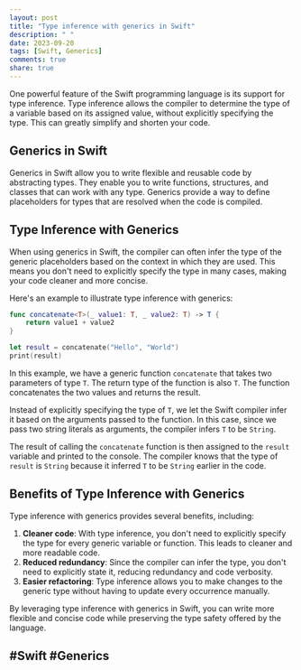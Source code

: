 ```yaml
---
layout: post
title: "Type inference with generics in Swift"
description: " "
date: 2023-09-20
tags: [Swift, Generics]
comments: true
share: true
---
```


One powerful feature of the Swift programming language is its support for type inference. Type inference allows the compiler to determine the type of a variable based on its assigned value, without explicitly specifying the type. This can greatly simplify and shorten your code.

## Generics in Swift

Generics in Swift allow you to write flexible and reusable code by abstracting types. They enable you to write functions, structures, and classes that can work with any type. Generics provide a way to define placeholders for types that are resolved when the code is compiled.

## Type Inference with Generics

When using generics in Swift, the compiler can often infer the type of the generic placeholders based on the context in which they are used. This means you don't need to explicitly specify the type in many cases, making your code cleaner and more concise.

Here's an example to illustrate type inference with generics:

```swift
func concatenate<T>(_ value1: T, _ value2: T) -> T {
    return value1 + value2
}

let result = concatenate("Hello", "World")
print(result)
```

In this example, we have a generic function `concatenate` that takes two parameters of type `T`. The return type of the function is also `T`. The function concatenates the two values and returns the result.

Instead of explicitly specifying the type of `T`, we let the Swift compiler infer it based on the arguments passed to the function. In this case, since we pass two string literals as arguments, the compiler infers `T` to be `String`.

The result of calling the `concatenate` function is then assigned to the `result` variable and printed to the console. The compiler knows that the type of `result` is `String` because it inferred `T` to be `String` earlier in the code.

## Benefits of Type Inference with Generics

Type inference with generics provides several benefits, including:

1. **Cleaner code**: With type inference, you don't need to explicitly specify the type for every generic variable or function. This leads to cleaner and more readable code.
2. **Reduced redundancy**: Since the compiler can infer the type, you don't need to explicitly state it, reducing redundancy and code verbosity.
3. **Easier refactoring**: Type inference allows you to make changes to the generic type without having to update every occurrence manually.

By leveraging type inference with generics in Swift, you can write more flexible and concise code while preserving the type safety offered by the language.

## #Swift #Generics